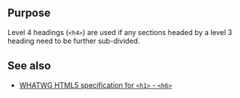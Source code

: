 ## Purpose

Level 4 headings (`<h4>`) are used if any sections headed by a level 3 heading need to be further sub-divided.

## See also

* [WHATWG HTML5 specification for `<h1>` - `<h6>`](https://html.spec.whatwg.org/multipage/semantics.html#the-h1,-h2,-h3,-h4,-h5,-and-h6-elements)
